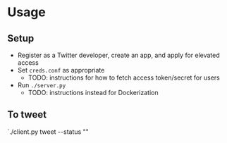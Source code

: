 # Usage

## Setup
* Register as a Twitter developer, create an app, and apply for elevated access
* Set `creds.conf` as appropriate
  * TODO: instructions for how to fetch access token/secret for users
* Run `./server.py`
  * TODO: instructions instead for Dockerization

## To tweet

`./client.py tweet --status "<text>"
